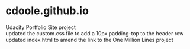 # cdoole.github.io
Udacity Portfolio Site project<br/>
updated the custom.css file to add a 10px padding-top to the header row<br/>
updated index.html to amend the link to the One Million Lines project
